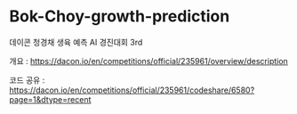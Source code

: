 # Bok-Choy-growth-prediction
데이콘 청경채 생육 예측 AI 경진대회 3rd


개요 : https://dacon.io/en/competitions/official/235961/overview/description

코드 공유 : https://dacon.io/en/competitions/official/235961/codeshare/6580?page=1&dtype=recent